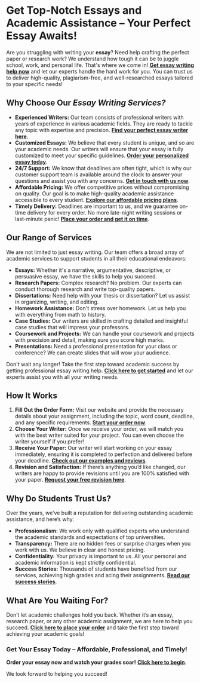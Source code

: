 # Get Top-Notch Essays and Academic Assistance – Your Perfect Essay Awaits!

Are you struggling with writing your **essay**? Need help crafting the perfect paper or research work? We understand how tough it can be to juggle school, work, and personal life. That's where we come in! [**Get essay writing help now**](https://tinyurl.com/topessay?keyword=an+essay) and let our experts handle the hard work for you. You can trust us to deliver high-quality, plagiarism-free, and well-researched essays tailored to your specific needs!

## Why Choose Our _Essay Writing Services?_

- **Experienced Writers:** Our team consists of professional writers with years of experience in various academic fields. They are ready to tackle any topic with expertise and precision. [**Find your perfect essay writer here**](https://tinyurl.com/topessay?keyword=an+essay).
- **Customized Essays:** We believe that every student is unique, and so are your academic needs. Our writers will ensure that your essay is fully customized to meet your specific guidelines. [**Order your personalized essay today**](https://tinyurl.com/topessay?keyword=an+essay).
- **24/7 Support:** We know that deadlines are often tight, which is why our customer support team is available around the clock to answer your questions and assist you with any concerns. [**Get in touch with us now**](https://tinyurl.com/topessay?keyword=an+essay).
- **Affordable Pricing:** We offer competitive prices without compromising on quality. Our goal is to make high-quality academic assistance accessible to every student. [**Explore our affordable pricing plans**](https://tinyurl.com/topessay?keyword=an+essay).
- **Timely Delivery:** Deadlines are important to us, and we guarantee on-time delivery for every order. No more late-night writing sessions or last-minute panic! [**Place your order and get it on time**](https://tinyurl.com/topessay?keyword=an+essay).

## Our Range of Services

We are not limited to just essay writing. Our team offers a broad array of academic services to support students in all their educational endeavors:

- **Essays:** Whether it's a narrative, argumentative, descriptive, or persuasive essay, we have the skills to help you succeed.
- **Research Papers:** Complex research? No problem. Our experts can conduct thorough research and write top-quality papers.
- **Dissertations:** Need help with your thesis or dissertation? Let us assist in organizing, writing, and editing.
- **Homework Assistance:** Don't stress over homework. Let us help you with everything from math to history.
- **Case Studies:** Our writers are skilled in crafting detailed and insightful case studies that will impress your professors.
- **Coursework and Projects:** We can handle your coursework and projects with precision and detail, making sure you score high marks.
- **Presentations:** Need a professional presentation for your class or conference? We can create slides that will wow your audience.

Don't wait any longer! Take the first step toward academic success by getting professional essay writing help. [**Click here to get started**](https://tinyurl.com/topessay?keyword=an+essay) and let our experts assist you with all your writing needs.

## How It Works

1. **Fill Out the Order Form:** Visit our website and provide the necessary details about your assignment, including the topic, word count, deadline, and any specific requirements. [**Start your order now**](https://tinyurl.com/topessay?keyword=an+essay).
2. **Choose Your Writer:** Once we receive your order, we will match you with the best writer suited for your project. You can even choose the writer yourself if you prefer!
3. **Receive Your Paper:** Our writer will start working on your essay immediately, ensuring it is completed to perfection and delivered before your deadline. [**Check out our examples and reviews**](https://tinyurl.com/topessay?keyword=an+essay).
4. **Revision and Satisfaction:** If there’s anything you’d like changed, our writers are happy to provide revisions until you are 100% satisfied with your paper. [**Request your free revision here**](https://tinyurl.com/topessay?keyword=an+essay).

## Why Do Students Trust Us?

Over the years, we’ve built a reputation for delivering outstanding academic assistance, and here’s why:

- **Professionalism:** We work only with qualified experts who understand the academic standards and expectations of top universities.
- **Transparency:** There are no hidden fees or surprise charges when you work with us. We believe in clear and honest pricing.
- **Confidentiality:** Your privacy is important to us. All your personal and academic information is kept strictly confidential.
- **Success Stories:** Thousands of students have benefited from our services, achieving high grades and acing their assignments. [**Read our success stories**](https://tinyurl.com/topessay?keyword=an+essay).

## What Are You Waiting For?

Don’t let academic challenges hold you back. Whether it’s an essay, research paper, or any other academic assignment, we are here to help you succeed. [**Click here to place your order**](https://tinyurl.com/topessay?keyword=an+essay) and take the first step toward achieving your academic goals!

### Get Your Essay Today – Affordable, Professional, and Timely!

**Order your essay now and watch your grades soar!** [**Click here to begin**](https://tinyurl.com/topessay?keyword=an+essay).

We look forward to helping you succeed!
